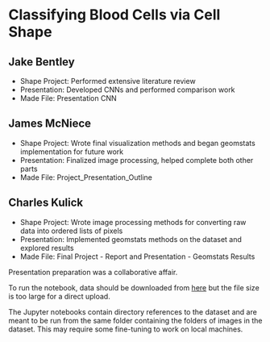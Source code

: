 # Classifying Blood Cells via Cell Shape

## Jake Bentley
- Shape Project: Performed extensive literature review
- Presentation: Developed CNNs and performed comparison work
- Made File: Presentation CNN

## James McNiece
- Shape Project: Wrote final visualization methods and began geomstats implementation for future work
- Presentation: Finalized image processing, helped complete both other parts
- Made File: Project_Presentation_Outline

## Charles Kulick
- Shape Project: Wrote image processing methods for converting raw data into ordered lists of pixels
- Presentation: Implemented geomstats methods on the dataset and explored results
- Made File: Final Project - Report and Presentation - Geomstats Results

Presentation preparation was a collaborative affair.

To run the notebook, data should be downloaded from [here](https://zenodo.org/record/6496656/files/bloodmnist.npz?download=1) but the file size is too large for a direct upload.

The Jupyter notebooks contain directory references to the dataset and are meant to be run from the same folder containing the folders of images in the dataset. This may require some fine-tuning to work on local machines.

